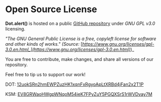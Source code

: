 # Open Source License

**Dot.alert()** is hosted on a public [GitHub repository](https://github.com/anaelleltd/dot.alert) under _GNU GPL v3.0_ licensing.

_"The GNU General Public License is a free, copyleft license for software and other kinds of works." (Source:_ [_https://www.gnu.org/licenses/gpl-3.0.en.html_](https://www.gnu.org/licenses/gpl-3.0.en.html)_)_

You are free to contribute, make changes, and share all versions of our repository.&#x20;



Feel free to tip us to support our work!

DOT: [12uokSRn2hmEWPZuzHK1xqnFxRgyoApLtXRBd4jFan2x2T1P](https://polkadot.js.org/apps/?rpc=wss%3A%2F%2Fpolkadot.api.onfinality.io%2Fpublic-ws#/accounts)

KSM: [EV8GRWaoHWgpWNqoM54ieK7FPyZuY5PGQXSrS1rWVDvay7M](https://polkadot.js.org/apps/?rpc=wss%3A%2F%2Fkusama-rpc.polkadot.io#/accounts)

